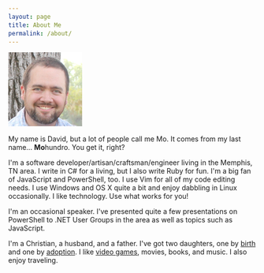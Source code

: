 ```yaml
---
layout: page
title: About Me
permalink: /about/
---
```


![It's a picture of me](/images/me.png)

My name is David, but a lot of people call me Mo. It comes from my last
name... **Mo**hundro. You get it, right?

I'm a software developer/artisan/craftsman/engineer living in the Memphis,
TN area. I write in C# for a living, but I also write Ruby for fun. I'm a big
fan of JavaScript and PowerShell, too. I use Vim for all of my code editing
needs. I use Windows and OS X quite a bit and enjoy dabbling in Linux
occasionally. I like technology. Use what works for you!

I'm an occasional speaker. I've presented quite a few presentations on
PowerShell to .NET User Groups in the area as well as topics such as
JavaScript.

I'm a Christian, a husband, and a father. I've got two daughters, one by
[birth](/blog/2011/06/24/introducing-daila-joy/) and one by
[adoption](/blog/2014/04/01/adoption-and-my-second-daughter/). I like
[video games](http://doctormo.tumblr.com/), movies, books, and
music. I also enjoy traveling.
